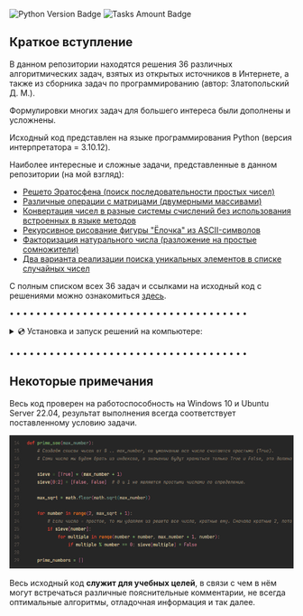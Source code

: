 ![Python Version Badge](https://img.shields.io/badge/Created%20in-Python%203.10.12-green?color=ba6c3c&style=plastic)
![Tasks Amount Badge](https://img.shields.io/badge/36%20Tasks%20Completed-green?color=4ebc66&style=plastic)

## Краткое вступление

В данном репозитории находятся решения 36 различных алгоритмических задач, взятых из открытых источников в Интернете, а также из сборника задач по программированию (автор: Златопольский Д. М.).

Формулировки многих задач для большего интереса были дополнены и усложнены.

Исходный код представлен на языке программирования Python (версия интерпретатора = 3.10.12).

Наиболее интересные и сложные задачи, представленные в данном репозитории (на мой взгляд):

- [Решето Эратосфена (поиск последовательности простых чисел)](https://github.com/sudomango/Python-Algo-A/blob/main/Block_03/23%20-%20sieve_of_eratosthenes.py)
- [Различные операции с матрицами (двумерными массивами)](https://github.com/sudomango/Python-Algo-A/blob/main/Block_03/26%20-%20matrix_arithmetic.py)
- [Конвертация чисел в разные системы счислений без использования встроенных в языке методов](https://github.com/sudomango/Python-Algo-A/blob/main/Block_02/20%20-%20dec_to_hex%2C%20hex_to_dec.py)
- [Рекурсивное рисование фигуры "Ёлочка" из ASCII-символов](https://github.com/sudomango/Python-Algo-A/blob/main/Block_02/12%20-%20recursion_tree.py)
- [Факторизация натурального числа (разложение на простые сомножители)](https://github.com/sudomango/Python-Algo-A/blob/main/Block_03/22%20-%20factorize_the_number.py)
- [Два варианта реализации поиска уникальных элементов в списке случайных чисел](https://github.com/sudomango/Python-Algo-A/blob/main/Block_03/30%20-%20unique_elements.py)

С полным списком всех 36 задач и ссылками на исходный код с решениями можно ознакомиться [здесь](https://github.com/sudomango/Python-Algo-A/blob/main/all_tasks_readme.md).

• • • • • • • • • • • • • • • • • • • • • • • • • • • • • • • • • • • •

<details><summary>💿 Установка и запуск решений на компьютере:</summary>

<br>

Для запуска скриптов необходимо клонировать [(скачать)](https://github.com/sudomango/Python-Algo-A/archive/refs/heads/main.zip) весь репозиторий.

```shell
git clone https://github.com/sudomango/Python-Algo-A.git
```

Также для запуска 3-ей задачи необходимо установить модуль pytz (Python Timezones):

```shell
pip install pytz
```

Любой скрипт следует запускать **только из каталога, в котором он расположен**, ни из какого другого.

Запуск решений в командной строке Windows:

```shell
cd Block_##
python script_name.py
```

Для Linux команда будет немного отличаться (проверено на Ubuntu Server):

```shell
cd Block_##
python3 script_name.py
```

Далее действуем согласно инструкциям скрипта и условиям конкретной задачи.

</details>

<div style="margin-top: 16px"></div>

• • • • • • • • • • • • • • • • • • • • • • • • • • • • • • • • • • • •

## Некоторые примечания

Весь код проверен на работоспособность на Windows 10 и Ubuntu Server 22.04, результат выполнения всегда соответствует поставленному условию задачи.

![Source Code Sreenshot](resources/source_code_screen.jpg)

Весь исходный код **служит для учебных целей**, в связи с чем в нём могут встречаться различные пояснительные комментарии, не всегда оптимальные алгоритмы, отладочная информация и так далее.
